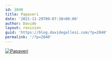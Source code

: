 ```yaml
---
id: 2840
title: Papaveri
date: '2021-11-29T09:07:38+00:00'
author: Davide
layout: revision
guid: 'https://blog.davidegallesi.com/?p=2840'
permalink: '/?p=2840'
---
```


[![Papaveri](http://farm4.static.flickr.com/3510/4022647276_5b6c4bfc77.jpg "Papaveri")](http://www.flickr.com/photos/43394492@N02/4022647276 "View 'Papaveri' on Flickr.com")